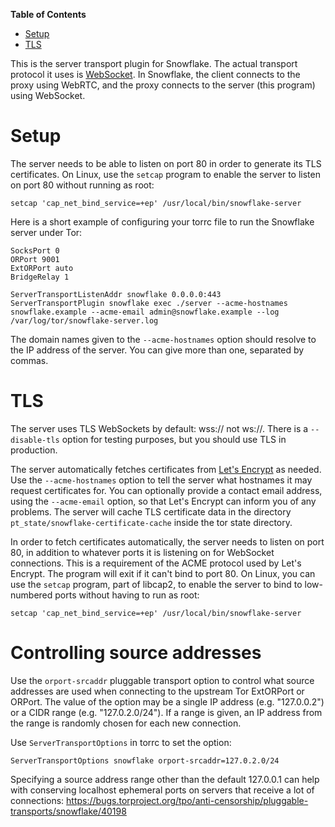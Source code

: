 <!-- START doctoc generated TOC please keep comment here to allow auto update -->
<!-- DON'T EDIT THIS SECTION, INSTEAD RE-RUN doctoc TO UPDATE -->
**Table of Contents**

- [Setup](#setup)
- [TLS](#tls)

<!-- END doctoc generated TOC please keep comment here to allow auto update -->

This is the server transport plugin for Snowflake.
The actual transport protocol it uses is
[WebSocket](https://tools.ietf.org/html/rfc6455).
In Snowflake, the client connects to the proxy using WebRTC,
and the proxy connects to the server (this program) using WebSocket.


# Setup

The server needs to be able to listen on port 80
in order to generate its TLS certificates.
On Linux, use the `setcap` program to enable
the server to listen on port 80 without running as root:
```
setcap 'cap_net_bind_service=+ep' /usr/local/bin/snowflake-server
```

Here is a short example of configuring your torrc file
to run the Snowflake server under Tor:
```
SocksPort 0
ORPort 9001
ExtORPort auto
BridgeRelay 1

ServerTransportListenAddr snowflake 0.0.0.0:443
ServerTransportPlugin snowflake exec ./server --acme-hostnames snowflake.example --acme-email admin@snowflake.example --log /var/log/tor/snowflake-server.log
```
The domain names given to the `--acme-hostnames` option
should resolve to the IP address of the server.
You can give more than one, separated by commas.


# TLS

The server uses TLS WebSockets by default: wss:// not ws://.
There is a `--disable-tls` option for testing purposes,
but you should use TLS in production.

The server automatically fetches certificates
from [Let's Encrypt](https://en.wikipedia.org/wiki/Let's_Encrypt) as needed.
Use the `--acme-hostnames` option to tell the server
what hostnames it may request certificates for.
You can optionally provide a contact email address,
using the `--acme-email` option,
so that Let's Encrypt can inform you of any problems.
The server will cache TLS certificate data in the directory
`pt_state/snowflake-certificate-cache` inside the tor state directory.

In order to fetch certificates automatically,
the server needs to listen on port 80,
in addition to whatever ports it is listening on
for WebSocket connections.
This is a requirement of the ACME protocol used by Let's Encrypt.
The program will exit if it can't bind to port 80.
On Linux, you can use the `setcap` program,
part of libcap2, to enable the server to bind to low-numbered ports
without having to run as root:
```
setcap 'cap_net_bind_service=+ep' /usr/local/bin/snowflake-server
```


# Controlling source addresses

Use the `orport-srcaddr` pluggable transport option to control what source addresses
are used when connecting to the upstream Tor ExtORPort or ORPort.
The value of the option may be a single IP address (e.g. "127.0.0.2")
or a CIDR range (e.g. "127.0.2.0/24"). If a range is given,
an IP address from the range is randomly chosen for each new connection.

Use `ServerTransportOptions` in torrc to set the option:
```
ServerTransportOptions snowflake orport-srcaddr=127.0.2.0/24
```

Specifying a source address range other than the default 127.0.0.1
can help with conserving localhost ephemeral ports on servers
that receive a lot of connections:
https://bugs.torproject.org/tpo/anti-censorship/pluggable-transports/snowflake/40198
